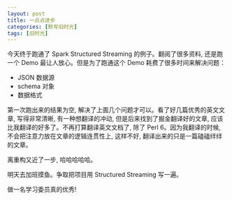 ```yaml
---
layout: post
title: 一点点进步
categories: [默写旧时光]
tags: [旧时光]
---
```


今天终于跑通了 Spark Structured Streaming 的例子。翻阅了很多资料, 还是跑一个 Demo 最让人放心。但是为了跑通这个 Demo 耗费了很多时间来解决问题：

- JSON 数据源
- schema 对象
- 数据格式

第一次跑出来的结果为空, 解决了上面几个问题才可以。看了好几篇优秀的英文文章, 写得非常清晰, 有一种想翻译的冲动, 但是后来找到了掘金翻译好的文章, 应该比我翻译的好多了。不再打算翻译英文文档了, 除了 Perl 6。因为我翻译的时候, 不会把注意力放在文章的逻辑连贯性上, 这样不好, 翻译出来的只是一篇磕磕绊绊的文章。

离重构又近了一步, 哈哈哈哈哈。

明天去加班摸鱼。争取把项目用  Structured Streaming 写一遍。

做一名学习委员真的优秀!
